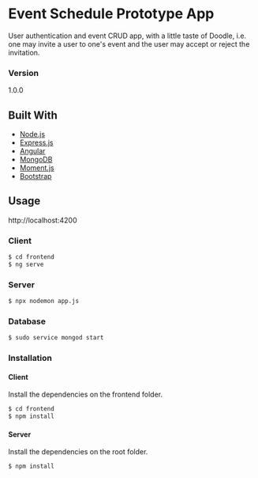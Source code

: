 # Event Schedule Prototype App

User authentication and event CRUD app, with a little taste of Doodle, i.e. one may invite a user to one's event and the user may accept or reject the invitation.

### Version
1.0.0

## Built With

* [Node.js](https://nodejs.org/en/)
* [Express.js](https://expressjs.com/)
* [Angular](https://angular.io/)
* [MongoDB](https://www.mongodb.com/)
* [Moment.js](https://momentjs.com/)
* [Bootstrap](https://getbootstrap.com/)


## Usage

http://localhost:4200

### Client

```sh
$ cd frontend
$ ng serve
```

### Server

```sh
$ npx nodemon app.js
```

### Database

```sh
$ sudo service mongod start
```

### Installation

#### Client

Install the dependencies on the frontend folder.

```sh
$ cd frontend
$ npm install
```

#### Server

Install the dependencies on the root folder.

```sh
$ npm install
```
